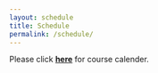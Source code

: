 ```yaml
---
layout: schedule
title: Schedule
permalink: /schedule/
---
```


Please click [**here**](test.com) for course calender.
